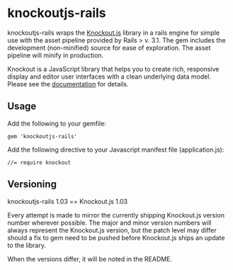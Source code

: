 # knockoutjs-rails

knockoutjs-rails wraps the [Knockout.js](http://knockoutjs.com/) library in a rails engine for simple
use with the asset pipeline provided by Rails > v. 3.1. The gem includes the development (non-minified)
source for ease of exploration. The asset pipeline will minify in production.

Knockout is a JavaScript library that helps you to create rich, responsive display and editor user
interfaces with a clean underlying data model. Please see the
[documentation](http://knockoutjs.com/documentation/introduction.html) for details.

## Usage

Add the following to your gemfile:

    gem 'knockoutjs-rails'

Add the following directive to your Javascript manifest file (application.js):

    //= require knockout

## Versioning

knockoutjs-rails 1.03 == Knockout.js 1.03

Every attempt is made to mirror the currently shipping Knockout.js version number wherever possible.
The major and minor version numbers will always represent the Knockout.js version, but the patch level
may differ should a fix to gem need to be pushed before Knockout.js ships an update to the library.

When the versions differ, it will be noted in the README.

